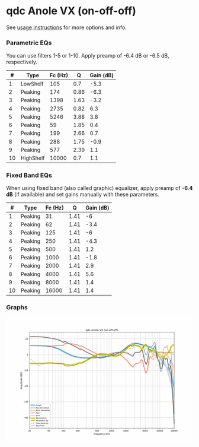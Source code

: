 # qdc Anole VX (on-off-off)
See [usage instructions](https://github.com/jaakkopasanen/AutoEq#usage) for more options and info.

### Parametric EQs
You can use filters 1-5 or 1-10. Apply preamp of -6.4 dB or -6.5 dB, respectively.

|   # | Type      |   Fc (Hz) |    Q |   Gain (dB) |
|-----|-----------|-----------|------|-------------|
|   1 | LowShelf  |       105 | 0.7  |        -5.3 |
|   2 | Peaking   |       174 | 0.86 |        -6.3 |
|   3 | Peaking   |      1398 | 1.63 |        -3.2 |
|   4 | Peaking   |      2735 | 0.82 |         6.3 |
|   5 | Peaking   |      5246 | 3.88 |         3.8 |
|   6 | Peaking   |        59 | 1.85 |         0.4 |
|   7 | Peaking   |       199 | 2.66 |         0.7 |
|   8 | Peaking   |       288 | 1.75 |        -0.9 |
|   9 | Peaking   |       577 | 2.39 |         1.1 |
|  10 | HighShelf |     10000 | 0.7  |         1.1 |

### Fixed Band EQs
When using fixed band (also called graphic) equalizer, apply preamp of **-6.4 dB** (if available) and set gains manually with these parameters.

|   # | Type    |   Fc (Hz) |    Q |   Gain (dB) |
|-----|---------|-----------|------|-------------|
|   1 | Peaking |        31 | 1.41 |        -6   |
|   2 | Peaking |        62 | 1.41 |        -3.4 |
|   3 | Peaking |       125 | 1.41 |        -6   |
|   4 | Peaking |       250 | 1.41 |        -4.3 |
|   5 | Peaking |       500 | 1.41 |         1.2 |
|   6 | Peaking |      1000 | 1.41 |        -1.8 |
|   7 | Peaking |      2000 | 1.41 |         2.9 |
|   8 | Peaking |      4000 | 1.41 |         5.6 |
|   9 | Peaking |      8000 | 1.41 |         1.4 |
|  10 | Peaking |     16000 | 1.41 |         1.4 |

### Graphs
![](./qdc%20Anole%20VX%20(on-off-off).png)
